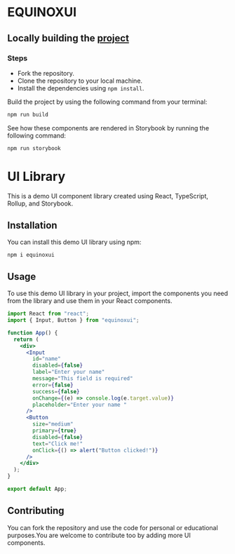 # EQUINOXUI
## Locally building the [project](https://github.com/gatwirival/EQUINOXUI)
### Steps

- Fork the repository.
- Clone the repository to your local machine.
- Install the dependencies using `npm install`.

Build the project by using the following command from your terminal:
```bash
npm run build
```
See how these components are rendered in Storybook by running the following command:
```bash
npm run storybook
```
# UI Library

This is a demo UI component library created using React, TypeScript, Rollup, and Storybook. 

## Installation

You can install this demo UI library using npm:

```
npm i equinoxui
```

## Usage

To use this demo UI library in your project, import the components you need from the library and use them in your React components.

```jsx
import React from "react";
import { Input, Button } from "equinoxui";

function App() {
  return (
    <div>
      <Input
        id="name"
        disabled={false}
        label="Enter your name"
        message="This field is required"
        error={false}
        success={false}
        onChange={(e) => console.log(e.target.value)}
        placeholder="Enter your name "
      />
      <Button
        size="medium"
        primary={true}
        disabled={false}
        text="Click me!"
        onClick={() => alert("Button clicked!")}
      />
    </div>
  );
}

export default App;
```

## Contributing

You can fork the repository and use the code for personal or educational purposes.You are welcome to contribute too by adding  more UI components.
